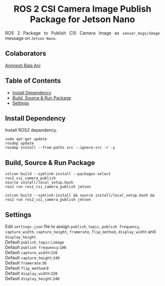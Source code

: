 <p align="center">
  <h1 align="center">ROS 2 CSI Camera Image Publish Package for Jetson Nano</h1>
</p>

<p align="justify">
ROS 2 Package to Publish CSI Camera Image as <code>sensor_msgs/Image</code> message on <code>Jetson Nano</code>.
</p>

## Colaborators
[Animesh Bala Ani](https://www.linkedin.com/in/ani717/)

## Table of Contents
* [Install Dependency](#install) <br/>
* [Build, Source & Run Package](#run) <br/>
* [Settings](#set) <br/>

## Install Dependency <a name="install"></a>
Install ROS2 dependency.<br/>
```
sudo apt-get update
rosdep update
rosdep install --from-paths src --ignore-src -r -y
```

## Build, Source & Run Package <a name="run"></a>
```
colcon build --symlink-install --packages-select ros2_csi_camera_publish
source install/local_setup.bash
ros2 run ros2_csi_camera_publish jetson
```
```
colcon build --symlink-install && source install/local_setup.bash && ros2 run ros2_csi_camera_publish jetson
```

## Settings <a name="set"></a>
Edit `settings.json` file to assign `publish_topic`, `publish frequency`, `capture_width`, `capture_height`, `framerate`, `flip_method`, `display_width` and `display_height`.<br/>
Default `publish_topic`:`\image`<br/> 
Default `publish frequency`:`100`<br/>
Default `capture_width`:`320`<br/>
Default `capture_height`:`240`<br/>
Default `framerate`:`30`<br/>
Default `flip_method`:`0`<br/>
Default `display_width`:`320`<br/>
Default `display_height`:`240`<br/>
